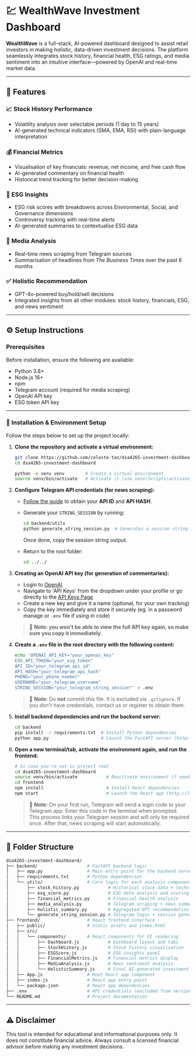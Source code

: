 # 💹 WealthWave Investment Dashboard

**WealthWave** is a full-stack, AI-powered dashboard designed to assist retail investors in making holistic, data-driven investment decisions. The platform seamlessly integrates stock history, financial health, ESG ratings, and media sentiment into an intuitive interface—powered by OpenAI and real-time market data.

---

## 🧠 Features

### 📈 Stock History Performance
- Volatility analysis over selectable periods (1 day to 15 years)
- AI-generated technical indicators (SMA, EMA, RSI) with plain-language interpretation

### 💰 Financial Metrics
- Visualisation of key financials: revenue, net income, and free cash flow
- AI-generated commentary on financial health
- Historical trend tracking for better decision-making

### 🌿 ESG Insights
- ESG risk scores with breakdowns across Environmental, Social, and Governance dimensions
- Controversy tracking with real-time alerts
- AI-generated summaries to contextualise ESG data

### 📰 Media Analysis
- Real-time news scraping from Telegram sources
- Summarisation of headlines from *The Business Times* over the past 6 months

### ✅ Holistic Recommendation
- GPT-4o-powered buy/hold/sell decisions
- Integrated insights from all other modules: stock history, financials, ESG, and news sentiment

---

## ⚙️ Setup Instructions

### Prerequisites

Before installation, ensure the following are available:

- Python 3.8+
- Node.js 16+
- npm
- Telegram account (required for media scraping)
- OpenAI API key
- ESG token API key

---

### 🔧 Installation & Environment Setup

Follow the steps below to set up the project locally:

1. **Clone the repository and activate a virtual environment:**

    ```bash
    git clone https://github.com/celeste-tan/dsa4265-investment-dashboard.git  # Clone the project
    cd dsa4265-investment-dashboard

    python -m venv venv        # Create a virtual environment
    source venv/bin/activate   # Activate it (use venv\Scripts\activate on Windows)
    ```

2. **Configure Telegram API credentials (for news scraping):**

    - [Follow the guide](https://core.telegram.org/api/obtaining_api_id) to obtain your **API ID** and **API HASH**.
    - Generate your `STRING_SESSION` by running:

      ```bash
      cd backend/utils
      python generate_string_session.py  # Generates a session string after login via terminal
      ```

      Once done, copy the session string output.

    - Return to the root folder:

      ```bash
      cd ../../
      ```
3. **Creating an OpenAI API key (for generation of commentaries):**

   - Login to [OpenAI](https://platform.openai.com)
   - Navigate to 'API Keys' from the dropdown under your profile or go directly to the [API Keys Page](https://platform.openai.com/api-keys)
   - Create a new key and give it a name (optional, for your own tracking)
   - Copy the key immediately and store it securely (eg. in a password manage or `.env` file if using in code)
   > 🔐 **Note: you won't be able to view the full API key again, so make sure you copy it immediately.**
   > 
     
4. **Create a `.env` file in the root directory with the following content:**

    ```bash
    echo 'OPENAI_API_KEY="your_openai_key"
    ESG_API_TOKEN="your_esg_token"
    API_ID="your_telegram_api_id"
    API_HASH="your_telegram_api_hash"
    PHONE="your_phone_number"
    USERNAME="your_telegram_username"
    STRING_SESSION="your_telegram_string_session"' > .env
    ```

    > 🔐 **Note:** Do **not** commit this file. It is excluded via `.gitignore`.
    > If you don't have credentials, contact us or register to obtain them.

5. **Install backend dependencies and run the backend server:**

    ```bash
    cd backend
    pip install -r requirements.txt  # Install Python dependencies
    python app.py                    # Launch the FastAPI server (http://127.0.0.1:5000)
    ```

6. **Open a new terminal/tab, activate the environment again, and run the frontend:**

    ```bash
    # In case you're not in project root
    cd dsa4265-investment-dashboard
    source venv/bin/activate           # Reactivate environment if needed
    cd frontend
    npm install                        # Install React dependencies
    npm start                          # Launch the React app (http://localhost:3000)
    ```

    > 📨 **Note:** On your first run, Telegram will send a login code to your Telegram app. Enter this code in the terminal when prompted.  
    > This process links your Telegram session and will only be required once. After that, news scraping will start automatically.

---

## 📁 Folder Structure

```bash
dsa4265-investment-dashboard/
├── backend/                   # FastAPI backend logic
│   ├── app.py                 # Main entry point for the backend server
│   ├── requirements.txt       # Python dependencies
│   └── utils/                 # Core logic for each analysis component
│       ├── stock_history.py           # Historical stock data + technical indicators
│       ├── esg_score.py               # ESG data analysis and scoring
│       ├── financial_metrics.py       # Financial health analysis
│       ├── media_analysis.py          # Telegram scraping + news summarisation
│       ├── holistic_summary.py        # Aggregated GPT recommendation
│       └── generate_string_session.py # Telegram login + session generation
├── frontend/                  # React frontend interface
│   ├── public/                # Static assets and index.html
│   ├── src/
│   │   └── components/        # React components for UI rendering
│   │       ├── Dashboard.js           # Dashboard layout and tabs
│   │       ├── StockHistory.js        # Stock history visualisation
│   │       ├── ESGScore.js            # ESG insights panel
│   │       ├── FinancialMetrics.js    # Financial metrics display
│   │       ├── MediaAnalysis.js       # News sentiment analysis
│   │       └── HolisticSummary.js     # Final AI-generated investment recommendation
│   ├── App.js                 # Root React app component
│   ├── index.js               # React app entry point
│   └── package.json           # React app dependencies
├── .env                       # API credentials (excluded from version control)
└── README.md                  # Project documentation
 ```
---

## ⚠️ Disclaimer

This tool is intended for educational and informational purposes only. It does not constitute financial advice. Always consult a licensed financial advisor before making any investment decisions.

